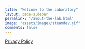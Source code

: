 ```yaml
---
title: "Welcome to the Laboratory"
layout: page-sidebar
permalink: "/about-the-lab.html"
image: "assets/images/steamdev.gif"
comments: false
---
```


<i class="fab fa-gamepad-modern"></i> [Privacy Policy]({{site.baseurl}}/privacy-policy.html)
